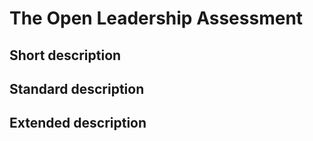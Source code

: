 # The Open Leadership Assessment

## Short description

## Standard description

## Extended description
